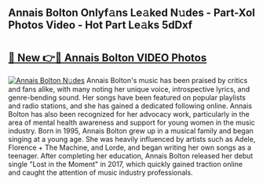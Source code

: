 ## Annais Bolton Onlyf𝚊ns Le𝚊ked N𝚞des - Part-XoI Photos Video - Hot Part Le𝚊ks 5dDxf

# <h2><a href="http://ab99526.deff.icu/?id=Annais+Bolton">🔗 New 👉🔴 Annais Bolton VIDEO Photos</a></h2>

[![Annais Bolton N𝚞des](https://i.imgur.com/rIISA9y.gif)](http://ab99526.deff.icu/?id=Annais+Bolton)
Annais Bolton's music has been praised by critics and fans alike, with many noting her unique voice, introspective lyrics, and genre-bending sound. Her songs have been featured on popular playlists and radio stations, and she has gained a dedicated following online. Annais Bolton has also been recognized for her advocacy work, particularly in the area of mental health awareness and support for young women in the music industry. Born in 1995, Annais Bolton grew up in a musical family and began singing at a young age. She was heavily influenced by artists such as Adele, Florence + The Machine, and Lorde, and began writing her own songs as a teenager. After completing her education, Annais Bolton released her debut single "Lost in the Moment" in 2017, which quickly gained traction online and caught the attention of music industry professionals.
